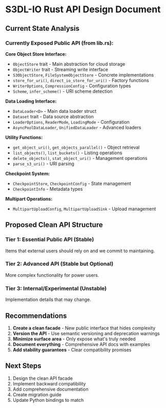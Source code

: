 # S3DL-IO Rust API Design Document

## Current State Analysis

### Currently Exposed Public API (from lib.rs):

**Core Object Store Interface:**
- `ObjectStore` trait - Main abstraction for cloud storage
- `ObjectWriter` trait - Streaming write interface 
- `S3ObjectStore`, `FileSystemObjectStore` - Concrete implementations
- `store_for_uri()`, `direct_io_store_for_uri()` - Factory functions
- `WriterOptions`, `CompressionConfig` - Configuration types
- `Scheme`, `infer_scheme()` - URI scheme detection

**Data Loading Interface:**
- `DataLoader<D>` - Main data loader struct
- `Dataset` trait - Data source abstraction
- `LoaderOptions`, `ReaderMode`, `LoadingMode` - Configuration
- `AsyncPoolDataLoader`, `UnifiedDataLoader` - Advanced loaders

**Utility Functions:**
- `get_object_uri()`, `get_objects_parallel()` - Object retrieval
- `list_objects()`, `list_buckets()` - Listing operations
- `delete_objects()`, `stat_object_uri()` - Management operations
- `parse_s3_uri()` - URI parsing

**Checkpoint System:**
- `CheckpointStore`, `CheckpointConfig` - State management
- `CheckpointInfo` - Metadata types

**Multipart Operations:**
- `MultipartUploadConfig`, `MultipartUploadSink` - Upload management

## Proposed Clean API Structure

### Tier 1: Essential Public API (Stable)
Items that external users should rely on and we commit to maintaining.

### Tier 2: Advanced API (Stable but Optional)
More complex functionality for power users.

### Tier 3: Internal/Experimental (Unstable)
Implementation details that may change.

## Recommendations

1. **Create a clean facade** - New public interface that hides complexity
2. **Version the API** - Use semantic versioning and deprecation warnings
3. **Minimize surface area** - Only expose what's truly needed
4. **Document everything** - Comprehensive API docs with examples
5. **Add stability guarantees** - Clear compatibility promises

## Next Steps

1. Design the clean API facade
2. Implement backward compatibility
3. Add comprehensive documentation
4. Create migration guide
5. Update Python bindings to match
